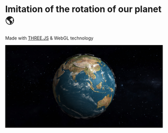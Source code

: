 # Imitation of the rotation of our planet🌎
Made with [THREE.JS](https://threejs.org) & WebGL technology

![Planet](./texture/SCR1.png)
